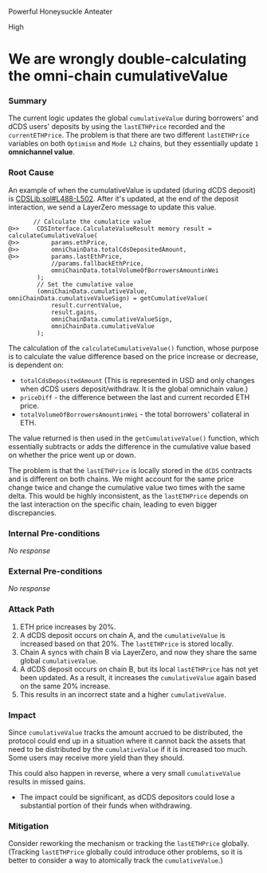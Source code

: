 Powerful Honeysuckle Anteater

High

# We are wrongly double-calculating the omni-chain cumulativeValue

### Summary
The current logic updates the global `cumulativeValue` during borrowers' and dCDS users' deposits by using the `lastETHPrice` recorded and the `currentETHPrice`. The problem is that there are two different `lastETHPrice` variables on both `Optimism` and `Mode L2` chains, but they essentially update `1` **omnichannel value**.

### Root Cause
An example of when the cumulativeValue is updated (during dCDS deposit) is [CDSLib.sol#L488-L502](https://github.com/sherlock-audit/2024-11-autonomint/blob/0d324e04d4c0ca306e1ae4d4c65f0cb9d681751b/Blockchain/Blockchian/contracts/lib/CDSLib.sol#L488C2-L502C11). After it's updated, at the end of the deposit interaction, we send a LayerZero message to update this value.
```solidity
       // Calculate the cumulatice value
@>>     CDSInterface.CalculateValueResult memory result = calculateCumulativeValue(
@>>         params.ethPrice,
@>>         omniChainData.totalCdsDepositedAmount,
@>>         params.lastEthPrice,
            //params.fallbackEthPrice,
            omniChainData.totalVolumeOfBorrowersAmountinWei
        );
        // Set the cumulative value
        (omniChainData.cumulativeValue, omniChainData.cumulativeValueSign) = getCumulativeValue(
            result.currentValue,
            result.gains,
            omniChainData.cumulativeValueSign,
            omniChainData.cumulativeValue
        );
```

The calculation of the `calculateCumulativeValue()` function, whose purpose is to calculate the value difference based on the price increase or decrease, is dependent on:
- `totalCdsDepositedAmount` (This is represented in USD and only changes when dCDS users deposit/withdraw. It is the global omnichain value.)
- `priceDiff` - the difference between the last and current recorded ETH price.
- `totalVolumeOfBorrowersAmountinWei` - the total borrowers' collateral in ETH.

The value returned is then used in the `getCumulativeValue()` function, which essentially subtracts or adds the difference in the cumulative value based on whether the price went up or down.

The problem is that the `lastETHPrice` is locally stored in the `dCDS` contracts and is different on both chains. We might account for the same price change twice and change the cumulative value two times with the same delta. This would be highly inconsistent, as the `lastETHPrice` depends on the last interaction on the specific chain, leading to even bigger discrepancies.

### Internal Pre-conditions

_No response_

### External Pre-conditions

_No response_

### Attack Path

1. ETH price increases by 20%.
2. A dCDS deposit occurs on chain A, and the `cumulativeValue` is increased based on that 20%. The `lastETHPrice` is stored locally.
3. Chain A syncs with chain B via LayerZero, and now they share the same global `cumulativeValue`.
4. A dCDS deposit occurs on chain B, but its local `lastETHPrice` has not yet been updated. As a result, it increases the `cumulativeValue` again based on the same 20% increase.
5. This results in an incorrect state and a higher `cumulativeValue`.

### Impact

Since `cumulativeValue` tracks the amount accrued to be distributed, the protocol could end up in a situation where it cannot back the assets that need to be distributed by the `cumulativeValue` if it is increased too much. Some users may receive more yield than they should. 

This could also happen in reverse, where a very small `cumulativeValue` results in missed gains. 
- The impact could be significant, as dCDS depositors could lose a substantial portion of their funds when withdrawing.

### Mitigation

Consider reworking the mechanism or tracking the `lastETHPrice` globally. (Tracking `lastETHPrice` globally could introduce other problems, so it is better to consider a way to atomically track the `cumulativeValue`.)